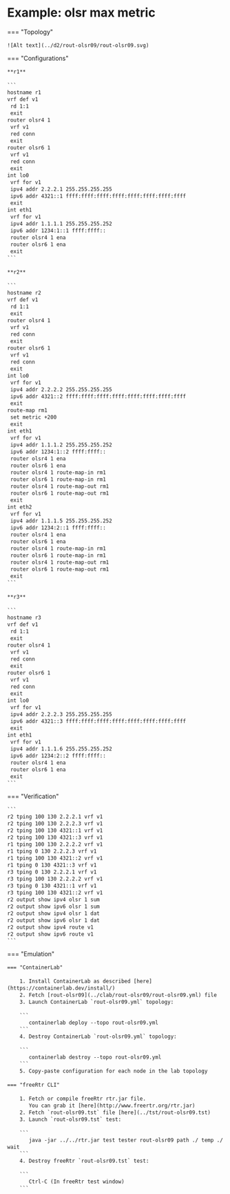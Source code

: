 # Example: olsr max metric

=== "Topology"

    ![Alt text](../d2/rout-olsr09/rout-olsr09.svg)

=== "Configurations"

    **r1**

    ```
    hostname r1
    vrf def v1
     rd 1:1
     exit
    router olsr4 1
     vrf v1
     red conn
     exit
    router olsr6 1
     vrf v1
     red conn
     exit
    int lo0
     vrf for v1
     ipv4 addr 2.2.2.1 255.255.255.255
     ipv6 addr 4321::1 ffff:ffff:ffff:ffff:ffff:ffff:ffff:ffff
     exit
    int eth1
     vrf for v1
     ipv4 addr 1.1.1.1 255.255.255.252
     ipv6 addr 1234:1::1 ffff:ffff::
     router olsr4 1 ena
     router olsr6 1 ena
     exit
    ```

    **r2**

    ```
    hostname r2
    vrf def v1
     rd 1:1
     exit
    router olsr4 1
     vrf v1
     red conn
     exit
    router olsr6 1
     vrf v1
     red conn
     exit
    int lo0
     vrf for v1
     ipv4 addr 2.2.2.2 255.255.255.255
     ipv6 addr 4321::2 ffff:ffff:ffff:ffff:ffff:ffff:ffff:ffff
     exit
    route-map rm1
     set metric +200
     exit
    int eth1
     vrf for v1
     ipv4 addr 1.1.1.2 255.255.255.252
     ipv6 addr 1234:1::2 ffff:ffff::
     router olsr4 1 ena
     router olsr6 1 ena
     router olsr4 1 route-map-in rm1
     router olsr6 1 route-map-in rm1
     router olsr4 1 route-map-out rm1
     router olsr6 1 route-map-out rm1
     exit
    int eth2
     vrf for v1
     ipv4 addr 1.1.1.5 255.255.255.252
     ipv6 addr 1234:2::1 ffff:ffff::
     router olsr4 1 ena
     router olsr6 1 ena
     router olsr4 1 route-map-in rm1
     router olsr6 1 route-map-in rm1
     router olsr4 1 route-map-out rm1
     router olsr6 1 route-map-out rm1
     exit
    ```

    **r3**

    ```
    hostname r3
    vrf def v1
     rd 1:1
     exit
    router olsr4 1
     vrf v1
     red conn
     exit
    router olsr6 1
     vrf v1
     red conn
     exit
    int lo0
     vrf for v1
     ipv4 addr 2.2.2.3 255.255.255.255
     ipv6 addr 4321::3 ffff:ffff:ffff:ffff:ffff:ffff:ffff:ffff
     exit
    int eth1
     vrf for v1
     ipv4 addr 1.1.1.6 255.255.255.252
     ipv6 addr 1234:2::2 ffff:ffff::
     router olsr4 1 ena
     router olsr6 1 ena
     exit
    ```

=== "Verification"

    ```
    r2 tping 100 130 2.2.2.1 vrf v1
    r2 tping 100 130 2.2.2.3 vrf v1
    r2 tping 100 130 4321::1 vrf v1
    r2 tping 100 130 4321::3 vrf v1
    r1 tping 100 130 2.2.2.2 vrf v1
    r1 tping 0 130 2.2.2.3 vrf v1
    r1 tping 100 130 4321::2 vrf v1
    r1 tping 0 130 4321::3 vrf v1
    r3 tping 0 130 2.2.2.1 vrf v1
    r3 tping 100 130 2.2.2.2 vrf v1
    r3 tping 0 130 4321::1 vrf v1
    r3 tping 100 130 4321::2 vrf v1
    r2 output show ipv4 olsr 1 sum
    r2 output show ipv6 olsr 1 sum
    r2 output show ipv4 olsr 1 dat
    r2 output show ipv6 olsr 1 dat
    r2 output show ipv4 route v1
    r2 output show ipv6 route v1
    ```

=== "Emulation"

    === "ContainerLab"

        1. Install ContainerLab as described [here](https://containerlab.dev/install/)  
        2. Fetch [rout-olsr09](../clab/rout-olsr09/rout-olsr09.yml) file  
        3. Launch ContainerLab `rout-olsr09.yml` topology:  

        ```
           containerlab deploy --topo rout-olsr09.yml  
        ```
        4. Destroy ContainerLab `rout-olsr09.yml` topology:  

        ```
           containerlab destroy --topo rout-olsr09.yml  
        ```
        5. Copy-paste configuration for each node in the lab topology

    === "freeRtr CLI"

        1. Fetch or compile freeRtr rtr.jar file.  
           You can grab it [here](http://www.freertr.org/rtr.jar)  
        2. Fetch `rout-olsr09.tst` file [here](../tst/rout-olsr09.tst)  
        3. Launch `rout-olsr09.tst` test:  

        ```
           java -jar ../../rtr.jar test tester rout-olsr09 path ./ temp ./ wait
        ```
        4. Destroy freeRtr `rout-olsr09.tst` test:  

        ```
           Ctrl-C (In freeRtr test window)
        ```

